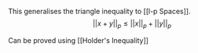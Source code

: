 This generalises the triangle inequality to [[l-p Spaces]].
$$
||x+y||_p \leq ||x||_p + ||y||_p
$$

Can be proved using [[Holder's Inequality]]